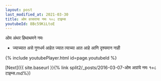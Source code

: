 ```yaml
---
layout: post
last_modified_at: 2021-03-30
title: ओम वत्सराया नमः १०८ टाइम्स
youtubeId: 8Bc59KiLtoE
---
```

 
 
 ओम अंथर हिथाथमने नमः  
 
 -  ज्याच्यात असे गुणधर्म आहेत ज्यात त्याच्या आत आहे आणि दृश्यमान नाही 
 
  
 
  
 
 
 
 
 
 


{% include youtubePlayer.html id=page.youtubeId %}
 
[Next]({{ site.baseurl }}{% link  split2/_posts/2016-03-07-ओम अग्रांये नमः १०८ टाइम्स.md%})
 
